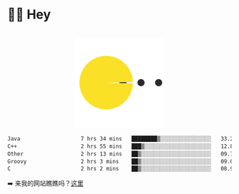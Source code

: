 
# 👋🏻 Hey
<div align="center">
	<br>
	<img src="https://raw.githubusercontent.com/Aniket965/Aniket965/master/pacman.svg?sanitize=true" width="200" height="200">
	<br>
</div>

<!--START_SECTION:waka-->

```txt
Java                   7 hrs 34 mins   ████████▒░░░░░░░░░░░░░░░░   33.26 %
C++                    2 hrs 55 mins   ███▒░░░░░░░░░░░░░░░░░░░░░   12.88 %
Other                  2 hrs 13 mins   ██▒░░░░░░░░░░░░░░░░░░░░░░   09.74 %
Groovy                 2 hrs 3 mins    ██▒░░░░░░░░░░░░░░░░░░░░░░   09.04 %
C                      2 hrs 2 mins    ██▒░░░░░░░░░░░░░░░░░░░░░░   08.95 %
```

<!--END_SECTION:waka-->

 ➡️  来我的网站瞧瞧吗？[这里](https://www.shaolongfei.com)
